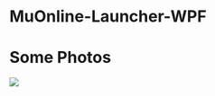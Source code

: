 # MuOnline-Launcher-WPF
<h1>Some Photos </h1>
<img src="https://gyazo.com/3abacca79bffa291175c61ce53a3c5fe"></img>
